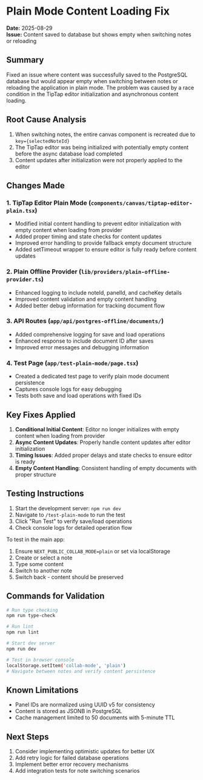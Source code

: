 # Plain Mode Content Loading Fix

**Date:** 2025-08-29  
**Issue:** Content saved to database but shows empty when switching notes or reloading

## Summary
Fixed an issue where content was successfully saved to the PostgreSQL database but would appear empty when switching between notes or reloading the application in plain mode. The problem was caused by a race condition in the TipTap editor initialization and asynchronous content loading.

## Root Cause Analysis
1. When switching notes, the entire canvas component is recreated due to `key={selectedNoteId}` 
2. The TipTap editor was being initialized with potentially empty content before the async database load completed
3. Content updates after initialization were not properly applied to the editor

## Changes Made

### 1. TipTap Editor Plain Mode (`components/canvas/tiptap-editor-plain.tsx`)
- Modified initial content handling to prevent editor initialization with empty content when loading from provider
- Added proper timing and state checks for content updates
- Improved error handling to provide fallback empty document structure
- Added setTimeout wrapper to ensure editor is fully ready before content updates

### 2. Plain Offline Provider (`lib/providers/plain-offline-provider.ts`)
- Enhanced logging to include noteId, panelId, and cacheKey details
- Improved content validation and empty content handling
- Added better debug information for tracking document flow

### 3. API Routes (`app/api/postgres-offline/documents/`)
- Added comprehensive logging for save and load operations
- Enhanced response to include document ID after saves
- Improved error messages and debugging information

### 4. Test Page (`app/test-plain-mode/page.tsx`)
- Created a dedicated test page to verify plain mode document persistence
- Captures console logs for easy debugging
- Tests both save and load operations with fixed IDs

## Key Fixes Applied

1. **Conditional Initial Content**: Editor no longer initializes with empty content when loading from provider
2. **Async Content Updates**: Properly handle content updates after editor initialization
3. **Timing Issues**: Added proper delays and state checks to ensure editor is ready
4. **Empty Content Handling**: Consistent handling of empty documents with proper structure

## Testing Instructions

1. Start the development server: `npm run dev`
2. Navigate to `/test-plain-mode` to run the test
3. Click "Run Test" to verify save/load operations
4. Check console logs for detailed operation flow

To test in the main app:
1. Ensure `NEXT_PUBLIC_COLLAB_MODE=plain` or set via localStorage
2. Create or select a note
3. Type some content
4. Switch to another note
5. Switch back - content should be preserved

## Commands for Validation
```bash
# Run type checking
npm run type-check

# Run lint
npm run lint

# Start dev server
npm run dev

# Test in browser console
localStorage.setItem('collab-mode', 'plain')
# Navigate between notes and verify content persistence
```

## Known Limitations
- Panel IDs are normalized using UUID v5 for consistency
- Content is stored as JSONB in PostgreSQL
- Cache management limited to 50 documents with 5-minute TTL

## Next Steps
1. Consider implementing optimistic updates for better UX
2. Add retry logic for failed database operations
3. Implement better error recovery mechanisms
4. Add integration tests for note switching scenarios